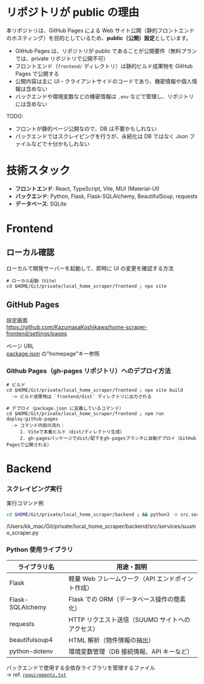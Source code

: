 # リポジトリが public の理由

本リポジトリは、GitHub Pages による Web サイト公開（静的フロントエンドのホスティング）を目的としているため、**public（公開）設定**としています。

- GitHub Pages は、リポジトリが public であることが公開要件（無料プランでは、private リポジトリで公開不可）
- フロントエンド（`frontend/` ディレクトリ）は静的ビルド成果物を GitHub Pages で公開する
- 公開内容は主に UI・クライアントサイドのコードであり、機密情報や個人情報は含めない
- バックエンドや環境変数などの機密情報は `.env` などで管理し、リポジトリには含めない

TODO:

- フロントが静的ページ公開なので、DB は不要かもしれない
- バックエンドではスクレイピングを行うが、永続化は DB ではなく Json ファイルなどで十分かもしれない

# 技術スタック

- **フロントエンド**: React, TypeScript, Vite, MUI (Material-UI)
- **バックエンド**: Python, Flask, Flask-SQLAlchemy, BeautifulSoup, requests
- **データベース**: SQLite

# Frontend

## ローカル確認

ローカルで開発サーバーを起動して、即時に UI の変更を確認する方法

```shell
# ローカル起動（Vite）
cd $HOME/Git/private/local_home_scraper/frontend ; npx vite
```

## GitHub Pages

設定画面  
https://github.com/KazumasaKoshikawa/home-scraper-frontend/settings/pages

ページ URL  
[package.json](package.json) の"homepage"キー参照

### Github Pages（gh-pages リポジトリ）へのデプロイ方法

```shell
# ビルド
cd $HOME/Git/private/local_home_scraper/frontend ; npx vite build
  -> ビルド成果物は `frontend/dist` ディレクトリに出力される

# デプロイ（package.json に定義しているコマンド）
cd $HOME/Git/private/local_home_scraper/frontend ; npm run deploy:github-pages
  -> コマンド内部の流れ：
     1. Viteで本番ビルド（dist/ディレクトリ生成）
     2. gh-pagesパッケージでdist/配下をgh-pagesブランチに自動デプロイ（GitHub Pagesで公開される）
```

# Backend

### スクレイピング実行

実行コマンド例

```sh
cd $HOME/Git/private/local_home_scraper/backend ; && python3 -m src.services.suumo_scraper
```

/Users/kk_mac/Git/private/local_home_scraper/backend/src/services/suumo_scraper.py

### Python 使用ライブラリ

| ライブラリ名     | 用途・説明                                        |
| ---------------- | ------------------------------------------------- |
| Flask            | 軽量 Web フレームワーク（API エンドポイント作成） |
| Flask-SQLAlchemy | Flask での ORM（データベース操作の簡素化）        |
| requests         | HTTP リクエスト送信（SUUMO サイトへのアクセス）   |
| beautifulsoup4   | HTML 解析（物件情報の抽出）                       |
| python-dotenv    | 環境変数管理（DB 接続情報、API キーなど）         |

バックエンドで使用する全依存ライブラリを管理するファイル  
-> ref. [`requirements.txt`](backend/requirements.txt)
